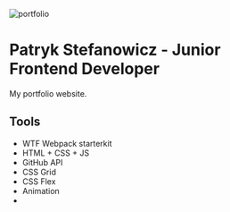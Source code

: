 ![portfolio](https://patrykstefanowicz.github.io/og-portfolio.png)

# Patryk Stefanowicz - Junior Frontend Developer 

My portfolio website. 

## Tools

- WTF Webpack starterkit
- HTML + CSS + JS
- GitHub API
- CSS Grid
- CSS Flex
- Animation
- 



